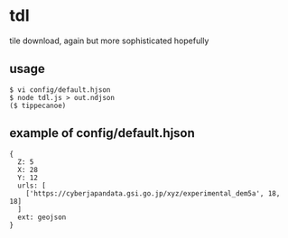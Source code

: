 # tdl
tile download, again but more sophisticated hopefully

## usage
```
$ vi config/default.hjson
$ node tdl.js > out.ndjson
($ tippecanoe)
```
## example of config/default.hjson
```
{
  Z: 5
  X: 28
  Y: 12
  urls: [
    ['https://cyberjapandata.gsi.go.jp/xyz/experimental_dem5a', 18, 18]
  ]
  ext: geojson
}
```

